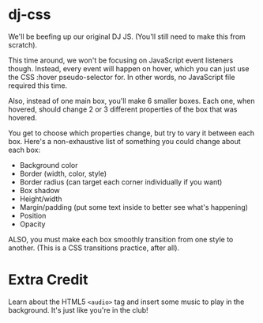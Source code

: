 # dj-css


We'll be beefing up our original DJ JS. (You'll still need to make this from scratch).

This time around, we won't be focusing on JavaScript event listeners though. Instead, every event will happen on hover, which you can just use the CSS :hover pseudo-selector for. In other words, no JavaScript file required this time.

Also, instead of one main box, you'll make 6 smaller boxes. Each one, when hovered, should change 2 or 3 different properties of the box that was hovered.

You get to choose which properties change, but try to vary it between each box. Here's a non-exhaustive list of something you could change about each box:

- Background color
- Border (width, color, style)
- Border radius (can target each corner individually if you want)
- Box shadow
- Height/width
- Margin/padding (put some text inside to better see what's happening)
- Position
- Opacity

ALSO, you must make each box smoothly transition from one style to another. (This is a CSS transitions practice, after all).

# Extra Credit

Learn about the HTML5 `<audio>` tag and insert some music to play in the background. It's just like you're in the club!
